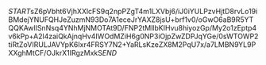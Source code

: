 $START$sZ6pVbht6VjhXXlcFS9q2npPZgT4m1LXVbj6/iJ0iYULPzvHjtD8rvLo19iBMdejYNUFQHJeZuzmN93Do7A1eceJrYAXZ8jsU+brf1v0/oGwO6aB9R5YTQQKAwIlSnNsq4YNhMjNMOTAt9D/FNP2tMllbKIHvu8hiyozGp/My2o1zEptp4v6kPp+A2l4zaiQkAjnqHv4IWOdMZiH6g0NP3iOjpZwZDPJqYGe/0sWTOWP2tiRtZoVIRULJAVYpK6Ixr4FRSY7N2+YaRLsKzeZX8M2PqU7x/a7LMBN9YL9PXXghMtCF/OJkrX1IRgzMxkS$END$